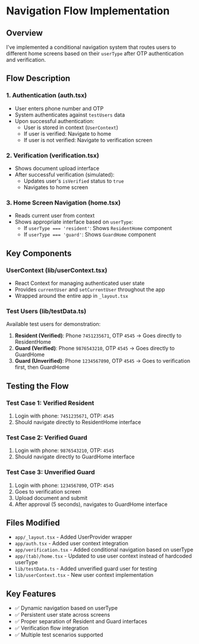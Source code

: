 # Navigation Flow Implementation

## Overview
I've implemented a conditional navigation system that routes users to different home screens based on their `userType` after OTP authentication and verification.

## Flow Description

### 1. Authentication (auth.tsx)
- User enters phone number and OTP
- System authenticates against `testUsers` data
- Upon successful authentication:
  - User is stored in context (`UserContext`)
  - If user is verified: Navigate to home
  - If user is not verified: Navigate to verification screen

### 2. Verification (verification.tsx)
- Shows document upload interface
- After successful verification (simulated):
  - Updates user's `isVerified` status to `true`
  - Navigates to home screen

### 3. Home Screen Navigation (home.tsx)
- Reads current user from context
- Shows appropriate interface based on `userType`:
  - If `userType === 'resident'`: Shows `ResidentHome` component
  - If `userType === 'guard'`: Shows `GuardHome` component

## Key Components

### UserContext (lib/userContext.tsx)
- React Context for managing authenticated user state
- Provides `currentUser` and `setCurrentUser` throughout the app
- Wrapped around the entire app in `_layout.tsx`

### Test Users (lib/testData.ts)
Available test users for demonstration:
1. **Resident (Verified)**: Phone `7451235671`, OTP `4545` → Goes directly to ResidentHome
2. **Guard (Verified)**: Phone `9876543210`, OTP `4545` → Goes directly to GuardHome  
3. **Guard (Unverified)**: Phone `1234567890`, OTP `4545` → Goes to verification first, then GuardHome

## Testing the Flow

### Test Case 1: Verified Resident
1. Login with phone: `7451235671`, OTP: `4545`
2. Should navigate directly to ResidentHome interface

### Test Case 2: Verified Guard
1. Login with phone: `9876543210`, OTP: `4545`
2. Should navigate directly to GuardHome interface

### Test Case 3: Unverified Guard
1. Login with phone: `1234567890`, OTP: `4545`
2. Goes to verification screen
3. Upload document and submit
4. After approval (5 seconds), navigates to GuardHome interface

## Files Modified
- `app/_layout.tsx` - Added UserProvider wrapper
- `app/auth.tsx` - Added user context integration
- `app/verification.tsx` - Added conditional navigation based on userType
- `app/(tab)/home.tsx` - Updated to use user context instead of hardcoded userType
- `lib/testData.ts` - Added unverified guard user for testing
- `lib/userContext.tsx` - New user context implementation

## Key Features
- ✅ Dynamic navigation based on userType
- ✅ Persistent user state across screens
- ✅ Proper separation of Resident and Guard interfaces
- ✅ Verification flow integration
- ✅ Multiple test scenarios supported
